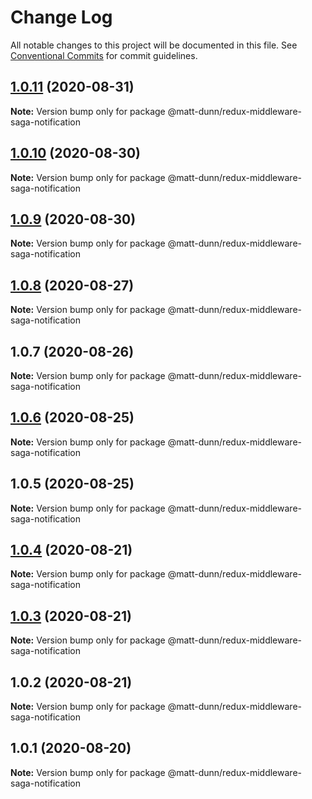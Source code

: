 # Change Log

All notable changes to this project will be documented in this file.
See [Conventional Commits](https://conventionalcommits.org) for commit guidelines.

## [1.0.11](https://github.com/matt-dunn/packages/compare/@matt-dunn/redux-middleware-saga-notification@1.0.10...@matt-dunn/redux-middleware-saga-notification@1.0.11) (2020-08-31)

**Note:** Version bump only for package @matt-dunn/redux-middleware-saga-notification





## [1.0.10](https://github.com/matt-dunn/packages/compare/@matt-dunn/redux-middleware-saga-notification@1.0.9...@matt-dunn/redux-middleware-saga-notification@1.0.10) (2020-08-30)

**Note:** Version bump only for package @matt-dunn/redux-middleware-saga-notification





## [1.0.9](https://github.com/matt-dunn/packages/compare/@matt-dunn/redux-middleware-saga-notification@1.0.8...@matt-dunn/redux-middleware-saga-notification@1.0.9) (2020-08-30)

**Note:** Version bump only for package @matt-dunn/redux-middleware-saga-notification





## [1.0.8](https://github.com/matt-dunn/packages/compare/@matt-dunn/redux-middleware-saga-notification@1.0.7...@matt-dunn/redux-middleware-saga-notification@1.0.8) (2020-08-27)

**Note:** Version bump only for package @matt-dunn/redux-middleware-saga-notification





## 1.0.7 (2020-08-26)

**Note:** Version bump only for package @matt-dunn/redux-middleware-saga-notification





## [1.0.6](https://github.com/matt-dunn/packages/compare/@matt-dunn/redux-middleware-saga-notification@1.0.5...@matt-dunn/redux-middleware-saga-notification@1.0.6) (2020-08-25)

**Note:** Version bump only for package @matt-dunn/redux-middleware-saga-notification





## 1.0.5 (2020-08-25)

**Note:** Version bump only for package @matt-dunn/redux-middleware-saga-notification





## [1.0.4](https://github.com/matt-dunn/packages/compare/@matt-dunn/redux-middleware-saga-notification@1.0.3...@matt-dunn/redux-middleware-saga-notification@1.0.4) (2020-08-21)

**Note:** Version bump only for package @matt-dunn/redux-middleware-saga-notification





## [1.0.3](https://github.com/matt-dunn/packages/compare/@matt-dunn/redux-middleware-saga-notification@1.0.2...@matt-dunn/redux-middleware-saga-notification@1.0.3) (2020-08-21)

**Note:** Version bump only for package @matt-dunn/redux-middleware-saga-notification





## 1.0.2 (2020-08-21)

**Note:** Version bump only for package @matt-dunn/redux-middleware-saga-notification





## 1.0.1 (2020-08-20)

**Note:** Version bump only for package @matt-dunn/redux-middleware-saga-notification
